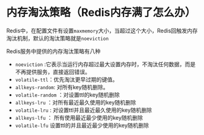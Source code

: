 # 内存淘汰策略（Redis内存满了怎么办）

Redis中，在配置文件有设置`maxmemory`大小，当超过这个大小，Redis回触发内存淘汰机制，默认的淘汰策略就是`noeviction`

Redis服务中提供的内存淘汰策略有八种

* `noeviction` :它表示当运行内存超过最大设置内存时，不淘汰任何数据，而是不再提供服务，直接返回错误。
* `volatile-ttl`：优先淘汰更早过期的键值。
* `allkeys-random`: 对所有key随机删除。
* `volatile-random` ：对设置ttl的key随机删除
* `allkeys-lru` ：对所有最近最久使用的key随机删除
* `volatile-lru` : 对设置ttl并且最近最久使用的key随机删除
* `allkeys-lfu` ： 所有使用最近最少使用的key随机删除
* `volatile-lfu` 设置ttl的并且最近最少使用的key随机删除